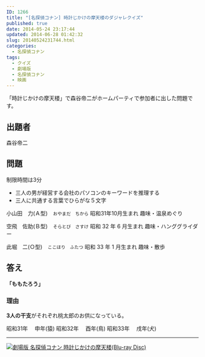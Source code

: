```yaml
---
ID: 1266
title: "[名探偵コナン] 時計じかけの摩天楼のダジャレクイズ"
published: true
date: 2014-05-24 23:17:44
updated: 2014-06-28 01:42:32
slug: 20140524231744.html
categories:
  - 名探偵コナン
tags:
  - クイズ
  - 劇場版
  - 名探偵コナン
  - 映画
---
```


「時計じかけの摩天楼」で森谷帝二がホームパーティで参加者に出した問題です。

<!--more-->
<h2>出題者</h2>
森谷帝二

<h2>問題</h2>
制限時間は3分
<ul>
  <li>三人の男が経営する会社のパソコンのキーワードを推理する</li>
  <li>三人に共通する言葉でひらがな５文字</li>
</ul>
<p>
小山田　力(Ａ型)　<small>おやまだ　ちから</small>
昭和31年10月生まれ
趣味・温泉めぐり

空飛　佐助(Ｂ型)　<small>そらとび　さすけ</small>
昭和 32 年 6 月生まれ
趣味・ハンググライダー

此堀　二(Ｏ型)　<small>ここほり　ふたつ</small>
昭和 33 年 1 月生まれ
趣味・散歩

</p>

<h2>答え</h2>
<strong>「ももたろう」</strong>
<h3>理由</h3>
<b>3人の干支</b>がそれぞれ桃太郎のお供になっている。
<p>
昭和31年
　申年(猿)
昭和32年
　酉年(鳥)
昭和33年
　戌年(犬)
</p>
<hr>
<a href="http://www.amazon.co.jp/exec/obidos/ASIN/B004UNGJO4/chafuso-22/ref=nosim/"><img src="https://images-na.ssl-images-amazon.com/images/I/61HLUyOKKTL._SL160_.jpg" alt="劇場版 名探偵コナン 時計じかけの摩天楼(Blu-ray Disc)"></a>
